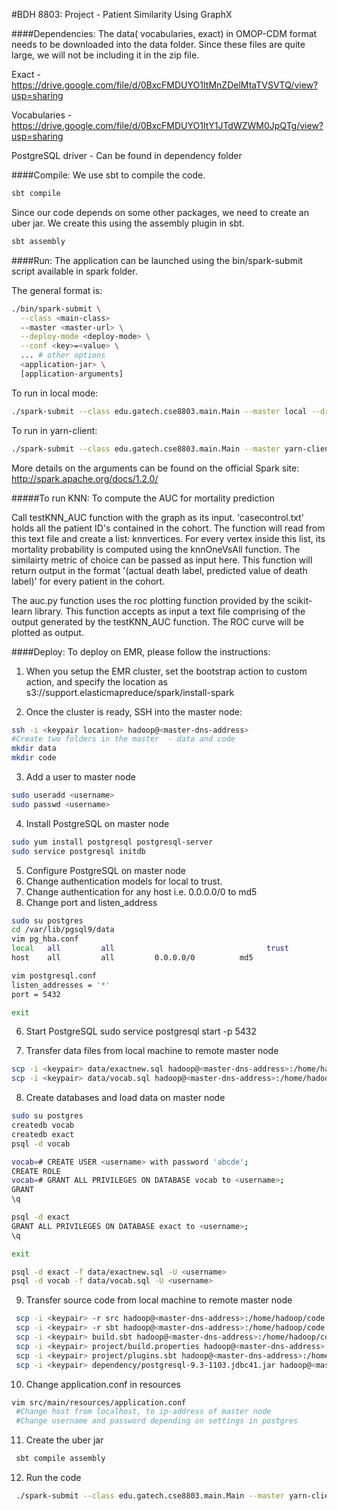 #BDH 8803: Project - Patient Similarity Using GraphX

####Dependencies: 
The data( vocabularies, exact) in OMOP-CDM format needs to be downloaded into the data folder. 
Since these files are quite large, we will not be including it in the zip file.

Exact - https://drive.google.com/file/d/0BxcFMDUYO1ItMnZDelMtaTVSVTQ/view?usp=sharing

Vocabularies  - https://drive.google.com/file/d/0BxcFMDUYO1ItY1JTdWZWM0JpQTg/view?usp=sharing

PostgreSQL driver - Can be found in dependency folder

####Compile: 
We use sbt to compile the code. 
```bash 
sbt compile 
```

Since our code depends on some other packages, we need to create an uber jar. We create this using the assembly plugin in sbt.
```bash
sbt assembly
```

####Run: 
The application can be launched using the bin/spark-submit script available in spark folder.

The general format is:
```bash 
./bin/spark-submit \
  --class <main-class>
  --master <master-url> \
  --deploy-mode <deploy-mode> \
  --conf <key>=<value> \
  ... # other options
  <application-jar> \
  [application-arguments]
  ```

To run in local mode:

```bash
./spark-submit --class edu.gatech.cse8803.main.Main --master local --driver-memory 5G  /Users/rhea/rheahome/Spring2015/BDH8803/Project/target/scala-2.10/cse8803_project_template-assembly-1.0.jar```
```

To run in yarn-client:

```bash
./spark-submit --class edu.gatech.cse8803.main.Main --master yarn-client --driver-memory 10G --executor-memory 10G --jars /home/hadoop/code/postgresql-9.3-1103.jdbc41.jar /home/hadoop/code/target/scala-2.10/cse8803_project_template-assembly-1.0.jar
```

More details on the arguments can be found on the official Spark site: http://spark.apache.org/docs/1.2.0/

#####To run KNN:
To compute the AUC for mortality prediction

Call testKNN_AUC function with the graph as its input. 'casecontrol.txt' holds all the patient ID's contained in the cohort. The function will read from this text file and create a list: knnvertices. For every vertex inside this list, its mortality probability is computed using the knnOneVsAll function. The similairty metric of choice can be passed as input here. This function will return output in the format '(actual death label, predicted value of death label)' for every patient in the cohort.

The auc.py function uses the roc plotting function provided by the scikit-learn library. This function accepts as input a text file comprising of the output generated by the testKNN_AUC function. The ROC curve will be plotted as output.

####Deploy:
To deploy on EMR, please follow the instructions:

1. When you setup the EMR cluster, set the bootstrap action to custom action,
and specify the location as
s3://support.elasticmapreduce/spark/install-spark

2. Once the cluster is ready, SSH into the master node:
  ```bash
  ssh -i <keypair location> hadoop@<master-dns-address>
  #Create two folders in the master  - data and code 
  mkdir data
  mkdir code
  ```

3. Add a user to master node
  ```bash
  sudo useradd <username>
  sudo passwd <username>
  ```

4. Install PostgreSQL on master node
  ```bash
  sudo yum install postgresql postgresql-server
  sudo service postgresql initdb
  ```

5. Configure PostgreSQL on master node
  1. Change authentication models for local to trust.
  2. Change authentication for any host i.e. 0.0.0.0/0 to md5
  3. Change port and listen_address
  ```bash
  sudo su postgres 
  cd /var/lib/pgsql9/data
  vim pg_hba.conf
  local   all         all                                  trust
  host    all         all         0.0.0.0/0          md5
  
  vim postgresql.conf
  listen_addresses = '*' 
  port = 5432

  exit
  ``` 
6. Start PostgreSQL
sudo service postgresql start -p 5432

7. Transfer data files from local machine to remote master node
  ```bash
  scp -i <keypair> data/exactnew.sql hadoop@<master-dns-address>:/home/hadoop/data
  scp -i <keypair> data/vocab.sql hadoop@<master-dns-address>:/home/hadoop/data 
  ```

8. Create databases and load data on master node
  ```bash
  sudo su postgres
  createdb vocab
  createdb exact
  psql -d vocab
  
  vocab=# CREATE USER <username> with password 'abcde';
  CREATE ROLE
  vocab=# GRANT ALL PRIVILEGES ON DATABASE vocab to <username>;
  GRANT
  \q
  
  psql -d exact
  GRANT ALL PRIVILEGES ON DATABASE exact to <username>;
  \q 
  
  exit
  
  psql -d exact -f data/exactnew.sql -U <username>
  psql -d vocab -f data/vocab.sql -U <username>
  ```
9. Transfer source code from local machine to remote master node
 ```bash
  scp -i <keypair> -r src hadoop@<master-dns-address>:/home/hadoop/code
  scp -i <keypair> -r sbt hadoop@<master-dns-address>:/home/hadoop/code
  scp -i <keypair> build.sbt hadoop@<master-dns-address>:/home/hadoop/code
  scp -i <keypair> project/build.properties hadoop@<master-dns-address>:/home/hadoop/code/project
  scp -i <keypair> project/plugins.sbt hadoop@<master-dns-address>:/home/hadoop/code/project
  scp -i <keypair> dependency/postgresql-9.3-1103.jdbc41.jar hadoop@<master-dns-address>:/home/hadoop/code
  ```
  
10. Change application.conf in resources 
 ```bash
 vim src/main/resources/application.conf
  #Change host from localhost, to ip-address of master node 
  #Change username and password depending on settings in postgres
  ```
  
11. Create the uber jar
 ```bash
  sbt compile assembly
  ```

12. Run the code
 ```bash
  ./spark-submit --class edu.gatech.cse8803.main.Main --master yarn-client --driver-memory 10G --executor-memory 10G --executor-cores 2 --num-executors 4 --jars /home/hadoop/code/postgresql-9.3-1103.jdbc41.jar /home/hadoop/code/target/scala-2.10/cse8803_project_template-assembly-1.0.jar
  ```
